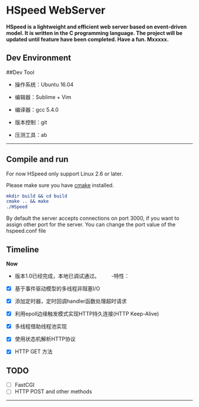 ﻿# HSpeed WebServer

**HSpeed is a lightweight and efficient web server based on event-driven model. It is written in the C programming language. The project will be updated until feature have been completed. Have a fun. Mxxxxx.**
## Dev Environment

##Dev Tool


- 操作系统：Ubuntu 16.04

- 编辑器：Sublime + Vim

- 编译器：gcc 5.4.0

- 版本控制：git

- 压测工具：ab

--- 

## Compile and run

For now HSpeed only support Linux 2.6 or later.

Please make sure you have [cmake](https://cmake.org) installed.

```cmake
mkdir build && cd build
cmake .. && make
./HSpeed
```
By default the server accepts connections on port 3000, if you want to assign other port for the server. You can change the port value of the hspeed.conf file

## Timeline

**Now**

- 版本1.0已经完成，本地已调试通过。
　　-特性：

- [x] 基于事件驱动模型的多线程非阻塞I/O
- [x] 添加定时器，定时回调handler函数处理超时请求
- [x] 利用epoll边缘触发模式实现HTTP持久连接(HTTP Keep-Alive)
- [x] 多线程借助线程池实现
- [x] 使用状态机解析HTTP协议
- [x] HTTP GET 方法


## TODO

- [ ] FastCGI
- [ ] HTTP POST and other methods
---

